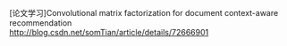 [论文学习]Convolutional matrix factorization for document context-aware recommendation  
http://blog.csdn.net/somTian/article/details/72666901  
